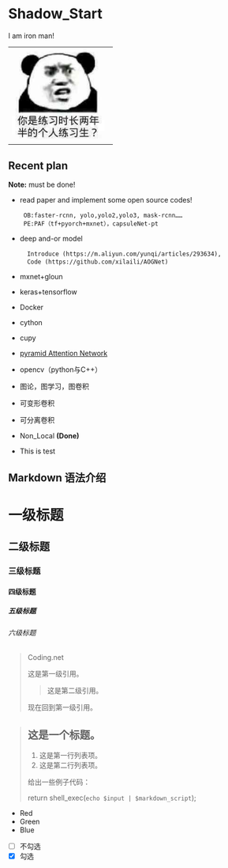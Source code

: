 # Shadow_Start
I am iron man!

<table width="100%">
<tr>
<td><img src="pics/chicken you are so beautiful.jpg", alt="Mountain View" width="95%"></td>
</tr>
</table>



## Recent plan

**Note:** must be done!

*  read paper and implement some open source codes!

		OB:faster-rcnn, yolo,yolo2,yolo3, mask-rcnn……
		PE:PAF（tf+pyorch+mxnet），capsuleNet-pt
* deep and-or model

		Introduce (https://m.aliyun.com/yunqi/articles/293634),  
		Code (https://github.com/xilaili/AOGNet)
* mxnet+gloun
* keras+tensorflow
* Docker
* cython
* cupy
* [pyramid Attention Network]( https://www.jiqizhixin.com/articles/pyramid-attention-network?from=synced&keywords=%E8%AF%AD%E4%B9%89%E5%88%86%E5%89%B2)
* opencv（python与C++）
* 图论，图学习，图卷积
* 可变形卷积
* 可分离卷积
* Non_Local **(Done)**
* This is test


## Markdown 语法介绍
# 一级标题
## 二级标题
### 三级标题
#### 四级标题
##### 五级标题
###### 六级标题

> Coding.net
> 
> 这是第一级引用。
>
> > 这是第二级引用。
>
> 现在回到第一级引用。

> ## 这是一个标题。
> 1. 这是第一行列表项。
> 2. 这是第二行列表项。
>
> 给出一些例子代码：
>
> return shell_exec(`echo $input | $markdown_script`);

- Red
- Green
- Blue

- [ ] 不勾选
- [x] 勾选